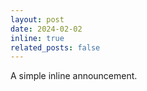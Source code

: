 ```yaml
---
layout: post
date: 2024-02-02
inline: true
related_posts: false
---
```


A simple inline announcement.